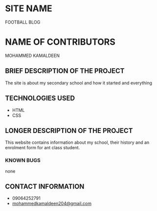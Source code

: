 # SITE NAME
FOOTBALL BLOG
# NAME OF CONTRIBUTORS
MOHAMMED KAMALDEEN
## BRIEF DESCRIPTION OF THE PROJECT
The site is about my secondary school and how it started and everything
## TECHNOLOGIES USED
* HTML
* CSS
## LONGER DESCRIPTION OF THE PROJECT
This website contains information about my school, their history and an enrolment form for ant class student.
### KNOWN BUGS
none
## CONTACT INFORMATION
* 09064252791
* mohammedkamaldeen204@gmail.com